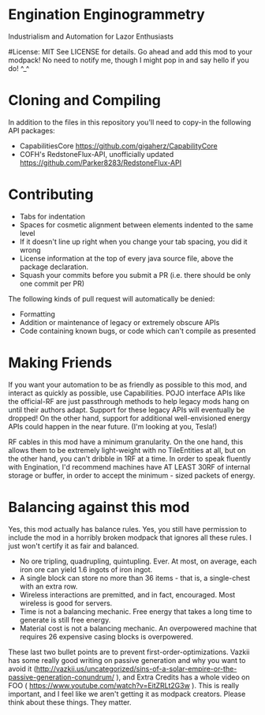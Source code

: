 # Engination Enginogrammetry
Industrialism and Automation for Lazor Enthusiasts

#License: MIT
See LICENSE for details. Go ahead and add this mod to your modpack!
No need to notify me, though I might pop in and say hello if you do! ^_^

# Cloning and Compiling
In addition to the files in this repository you'll need to copy-in the
following API packages:

* CapabilitiesCore https://github.com/gigaherz/CapabilityCore
* COFH's RedstoneFlux-API, unofficially updated
    https://github.com/Parker8283/RedstoneFlux-API

# Contributing
* Tabs for indentation
* Spaces for cosmetic alignment between elements indented to the same level
* If it doesn't line up right when you change your tab spacing, you did it wrong
* License information at the top of every java source file, above the package declaration.
* Squash your commits before you submit a PR (i.e. there should be only one commit per PR)


The following kinds of pull request will automatically be denied:
* Formatting
* Addition or maintenance of legacy or extremely obscure APIs
* Code containing known bugs, or code which can't compile as presented

# Making Friends
If you want your automation to be as friendly as possible to this mod,
and interact as quickly as possible, use Capabilities. POJO interface
APIs like the official-RF are just passthrough methods to help legacy
mods hang on until their authors adapt. Support for these legacy APIs
will eventually be dropped! On the other hand, support for additional
well-envisioned energy APIs could happen in the near future. (I'm
looking at you, Tesla!)


RF cables in this mod have a minimum granularity. On the one hand, this
allows them to be extremely light-weight with no TileEntities at all,
but on the other hand, you can't dribble in 1RF at a time. In order to
speak fluently with Engination, I'd recommend machines have AT LEAST
30RF of internal storage or buffer, in order to accept the minimum -
sized packets of energy.


# Balancing against this mod
Yes, this mod actually has balance rules. Yes, you still have
permission to include the mod in a horribly broken modpack that ignores
all these rules. I just won't certify it as fair and balanced.
* No ore tripling, quadrupling, quintupling. Ever. At most, on average, each iron ore can yield 1.6 ingots of iron ingot.
* A single block can store no more than 36 items - that is, a single-chest with an extra row.
* Wireless interactions are premitted, and in fact, encouraged. Most wireless is good for servers.
* Time is not a balancing mechanic. Free energy that takes a long time to generate is still free energy.
* Material cost is not a balancing mechanic. An overpowered machine that requires 26 expensive casing blocks is overpowered.

These last two bullet points are to prevent first-order-optimizations.
Vazkii has some really good writing on passive generation and why you want
to avoid it (http://vazkii.us/uncategorized/sins-of-a-solar-empire-or-the-passive-generation-conundrum/ ),
and Extra Credits has a whole video on FOO ( https://www.youtube.com/watch?v=EitZRLt2G3w ).
This is really important, and I feel like we aren't getting it as modpack
creators. Please think about these things. They matter.
